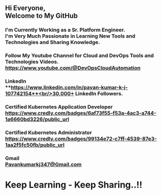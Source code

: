 ## Hi Everyone,<br/>Welcome to My GitHub

### I'm Currently Working as a Sr. Platform Engineer.<br/>I'm Very Much Passionate in Learning New Tools and Technologies and Sharing Knowledge.

### Follow My Youtube Channel for Cloud and DevOps Tools and Technologies Videos.<br/>**https://www.youtube.com/@DevOpsCloudAutomation**

### LinkedIn<br/>**https://www.linkedin.com/in/pavan-kumar-k-j-107742154**<br/>30,000+ LinkedIn Followers.

### Certified Kubernetes Application Developer<br/>**https://www.credly.com/badges/6af73f55-f53a-4ac3-a744-1a6660bd3226/public_url**

### Certified Kubernetes Administrator<br/>**https://www.credly.com/badges/99134e72-c7ff-4539-87e3-1aa2f5fc50fb/public_url**

### Gmail<br/>**Pavankumarkj347@Gmail.com**

# Keep Learning - Keep Sharing..!!